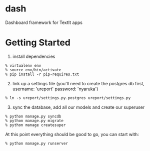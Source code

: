 dash 
====

Dashboard framework for TextIt apps

Getting Started
================

1. install dependencies
```
% virtualenv env
% source env/bin/activate
% pip install -r pip-requires.txt
```

2. link up a settings file (you'll need to create the postgres db first, username: 'ureport' password: 'nyaruka')
```
% ln -s ureport/settings.py.postgres ureport/settings.py
```

3. sync the database, add all our models and create our superuser
```
% python manage.py syncdb
% python manage.py migrate
% python manage createsuper
```

At this point everything should be good to go, you can start with:

```
% python manage.py runserver
```
